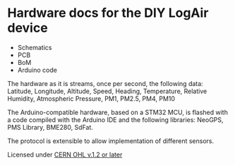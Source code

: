 # Hardware docs for the DIY LogAir device

- Schematics
- PCB
- BoM
- Arduino code

The hardware as it is streams, once per second, the following data:
Latitude, Longitude, Altitude, Speed, Heading, Temperature, Relative Humidity, Atmospheric Pressure, PM1, PM2.5, PM4, PM10

The Arduino-compatible hardware, based on a STM32 MCU, is flashed with a code compiled with the Arduino IDE and the following libraries: NeoGPS, PMS Library, BME280, SdFat.

The protocol is extensible to allow implementation of different sensors.

Licensed under [CERN OHL v.1.2 or later](https://ohwr.org/project/cernohl/wikis/home)
